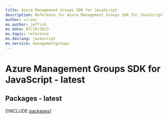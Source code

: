 ```yaml
---
title: Azure Management Groups SDK for JavaScript
description: Reference for Azure Management Groups SDK for JavaScript
author: xirzec
ms.author: jeffish
ms.data: 07/18/2023
ms.topic: reference
ms.devlang: javascript
ms.service: managementgroups
---
```

# Azure Management Groups SDK for JavaScript - latest
## Packages - latest
[!INCLUDE [packages](management-groups-index.md)]